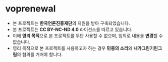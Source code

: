 # voprenewal
* 본 프로젝트는 **한국언론진흥재단**의 지원을 받아 구축되었습니다.
* 본 프로젝트는 **CC BY-NC-ND 4.0** 라이선스를 따르고 있습니다.
* 이에 **영리 목적**으로 본 프로젝트를 무단 사용할 수 없으며, 임의로 내용을 **변경**할 수 없습니다.
* 영리 목적으로 본 프로젝트를 사용하고자 하는 경우 **민중의 소리**와 **내가그린기린그림**의 협의를 거쳐야 합니다.
